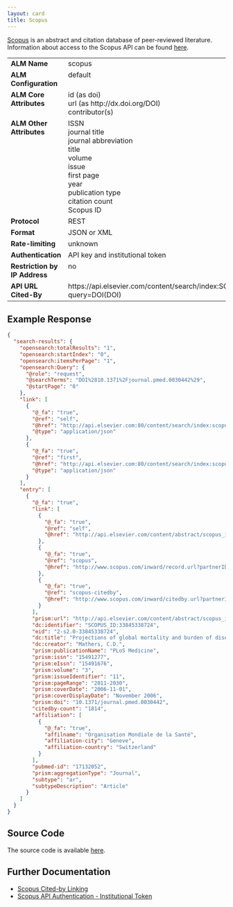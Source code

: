 ```yaml
---
layout: card
title: Scopus
---
```


[Scopus](http://www.scopus.com) is an abstract and citation database of peer-reviewed literature. Information about access to the Scopus API can be found [here](http://www.developers.elsevier.com/cms/restful-api-authentication-new).

<table width=100% border="0" cellspacing="0" cellpadding="0">
<tbody>
<tr>
<td valign="top" width=30%><strong>ALM Name</strong></td>
<td valign="top" width=70%>scopus</td>
</tr>
<tr>
<td valign="top" width=20%><strong>ALM Configuration</strong></td>
<td valign="top" width=80%>default</td>
</tr>
<tr>
<td valign="top" width=20%><strong>ALM Core Attributes</strong></td>
<td valign="top" width=80%>id (as doi)<br/>url (as http://dx.doi.org/DOI)<br/>contributor(s)</td>
</tr>
<td valign="top" width=20%><strong>ALM Other Attributes</strong></td>
<td valign="top" width=80%>ISSN<br/>journal title<br/>journal abbreviation<br/>title<br/>volume<br/>issue<br/>first page<br/>year<br/>publication type<br/>citation count<br/>Scopus ID</td>
</tr>
<tr>
<td valign="top" width=30%><strong>Protocol</strong></td>
<td valign="top" width=70%>REST</td>
</tr>
<tr>
<td valign="top" width=30%><strong>Format</strong></td>
<td valign="top" width=70%>JSON or XML</td>
</tr>
<tr>
<td valign="top" width=20%><strong>Rate-limiting</strong></td>
<td valign="top" width=80%>unknown</td>
</tr>
<tr>
<td valign="top" width=20%><strong>Authentication</strong></td>
<td valign="top" width=80%>API key and institutional token</td>
</tr>
<tr>
<td valign="top" width=20%><strong>Restriction by IP Address</strong></td>
<td valign="top" width=80%>no</td>
</tr>
<tr>
<td valign="top" width=20%><strong>API URL Cited-By</strong></td>
<td valign="top" width=80%>https://api.elsevier.com/content/search/index:SCOPUS?query=DOI(DOI)</td>
</tr>
</tbody>
</table>

## Example Response

```json
{
  "search-results": {
    "opensearch:totalResults": "1",
    "opensearch:startIndex": "0",
    "opensearch:itemsPerPage": "1",
    "opensearch:Query": {
      "@role": "request",
      "@searchTerms": "DOI%2810.1371%2Fjournal.pmed.0030442%29",
      "@startPage": "0"
    },
    "link": [
      {
        "@_fa": "true",
        "@ref": "self",
        "@href": "http://api.elsevier.com:80/content/search/index:scopus?start=0&count=25&query=DOI(10.1371/journal.pmed.0030442)",
        "@type": "application/json"
      },
      {
        "@_fa": "true",
        "@ref": "first",
        "@href": "http://api.elsevier.com:80/content/search/index:scopus?start=0&count=25&query=DOI(10.1371/journal.pmed.0030442)",
        "@type": "application/json"
      }
    ],
    "entry": [
      {
        "@_fa": "true",
        "link": [
          {
            "@_fa": "true",
            "@ref": "self",
            "@href": "http://api.elsevier.com/content/abstract/scopus_id:33845338724"
          },
          {
            "@_fa": "true",
            "@ref": "scopus",
            "@href": "http://www.scopus.com/inward/record.url?partnerID=HzOxMe3b&scp=33845338724"
          },
          {
            "@_fa": "true",
            "@ref": "scopus-citedby",
            "@href": "http://www.scopus.com/inward/citedby.url?partnerID=HzOxMe3b&scp=33845338724"
          }
        ],
        "prism:url": "http://api.elsevier.com/content/abstract/scopus_id:33845338724",
        "dc:identifier": "SCOPUS_ID:33845338724",
        "eid": "2-s2.0-33845338724",
        "dc:title": "Projections of global mortality and burden of disease from 2002 to 2030",
        "dc:creator": "Mathers, C.D.",
        "prism:publicationName": "PLoS Medicine",
        "prism:issn": "15491277",
        "prism:eIssn": "15491676",
        "prism:volume": "3",
        "prism:issueIdentifier": "11",
        "prism:pageRange": "2011-2030",
        "prism:coverDate": "2006-11-01",
        "prism:coverDisplayDate": "November 2006",
        "prism:doi": "10.1371/journal.pmed.0030442",
        "citedby-count": "1814",
        "affiliation": [
          {
            "@_fa": "true",
            "affilname": "Organisation Mondiale de la Santé",
            "affiliation-city": "Geneve",
            "affiliation-country": "Switzerland"
          }
        ],
        "pubmed-id": "17132052",
        "prism:aggregationType": "Journal",
        "subtype": "ar",
        "subtypeDescription": "Article"
      }
    ]
  }
}
```

## Source Code
The source code is available [here](https://github.com/articlemetrics/lagotto/blob/master/app/models/sources/scopus.rb).

## Further Documentation
* [Scopus Cited-by Linking](http://www.developers.elsevier.com/cms/scopus-citedby-retrieval)
* [Scopus API Authentication - Institutional Token](http://www.developers.elsevier.com/cms/restful-api-authentication-new#toc_RESTful_APIs_Authentication_-_Institutional_Token)
